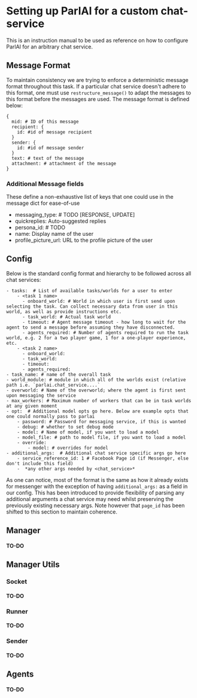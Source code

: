 # Setting up ParlAI for a custom chat-service
This is an instruction manual to be used as reference on how to configure ParlAI for an arbitrary chat service.

## Message Format
To maintain consistency we are trying to enforce a deterministic message format throughout this task. If a particular chat service doesn't adhere to this format, one must use ```restructure_message()``` to adapt the messages to this format before the messages are used. The message format is defined below:
```config
{
  mid: # ID of this message
  recipient: {
    id: #id of message recipient
  }
  sender: {
    id: #id of message sender
  }
  text: # text of the message
  attachment: # attachment of the message
}
```
### Additional Message fields
These define a non-exhaustive list of keys that one could use in the message dict for ease-of-use
- messaging_type: # TODO [RESPONSE, UPDATE]
- quickreplies: Auto-suggested replies
- persona_id: # TODO
- name: Display name of the user
- profile_picture_url: URL to the profile picture of the user


## Config
Below is the standard config format and hierarchy to be followed across all chat services:

```config
- tasks:  # List of available tasks/worlds for a user to enter
    - <task 1 name>
      - onboard_world: # World in which user is first send upon selecting the task. Can collect necessary data from user in this world, as well as provide instructions etc.
      - task_world: # Actual task world
      - timeout: # Agent message timeout - how long to wait for the agent to send a message before assuming they have disconnected.
      - agents_required: # Number of agents required to run the task world, e.g. 2 for a two player game, 1 for a one-player experience, etc.
    - <task 2 name>
      - onboard_world:
      - task_world:
      - timeout:
      - agents_required:
- task_name: # name of the overall task
- world_module: # module in which all of the worlds exist (relative path i.e. `parlai.chat_service....`
- overworld: # Name of the overworld; where the agent is first sent upon messaging the service
- max_workers: # Maximum number of workers that can be in task worlds at any given moment
- opt:  # Additional model opts go here. Below are example opts that one could normally pass to parlai
    - password: # Password for messaging service, if this is wanted
    - debug: # whether to set debug mode
    - model: # Name of model, if you want to load a model
    - model_file: # path to model file, if you want to load a model
    - override:
        - model: # overrides for model
- additional_args:  # Additional chat service specific args go here
    - service_reference_id: 1 # Facebook Page id (if Messenger, else don't include this field)
    -  *any other args needed by <chat_service>*
```

As one can notice, most of the format is the same as how it already exists for messenger with the exception of having ```additional_args:``` as a field in our config. This has been introduced to provide flexibility of parsing any additional arguments a chat service may need whilst preserving the previously existing necessary args. Note however that ```page_id``` has been shifted to this section to maintain coherence.

## Manager
#### TO-DO

## Manager Utils
### Socket
#### TO-DO

### Runner
#### TO-DO

### Sender
#### TO-DO

## Agents
#### TO-DO
